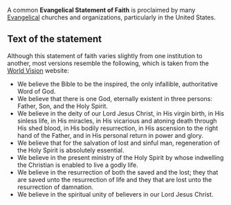 A common **Evangelical Statement of Faith** is proclaimed by many
[Evangelical](Evangelical "Evangelical") churches and
organizations, particularly in the United States.

## Text of the statement

Although this statement of faith varies slightly from one
institution to another, most versions resemble the following, which
is taken from the
[World Vision](http://www.worldvision.org/content.nsf/about/hr-faith?OpenDocument#faith)
website:

-   We believe the Bible to be the inspired, the only infallible,
    authoritative Word of God.
-   We believe that there is one God, eternally existent in three
    persons: Father, Son, and the Holy Spirit.
-   We believe in the deity of our Lord Jesus Christ, in His virgin
    birth, in His sinless life, in His miracles, in His vicarious and
    atoning death through His shed blood, in His bodily resurrection,
    in His ascension to the right hand of the Father, and in His
    personal return in power and glory.
-   We believe that for the salvation of lost and sinful man,
    regeneration of the Holy Spirit is absolutely essential.
-   We believe in the present ministry of the Holy Spirit by whose
    indwelling the Christian is enabled to live a godly life.
-   We believe in the resurrection of both the saved and the lost;
    they that are saved unto the resurrection of life and they that are
    lost unto the resurrection of damnation.
-   We believe in the spiritual unity of believers in our Lord
    Jesus Christ.



